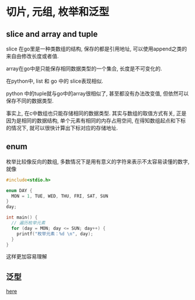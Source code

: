 <!--
Created: Mon Aug 26 2019 15:22:40 GMT+0800 (China Standard Time)
Modified: Mon Aug 26 2019 15:22:43 GMT+0800 (China Standard Time)
-->
# 切片, 元组, 枚举和泛型

## slice and array and tuple

slice 在go里是一种类数组的结构, 保存的都是引用地址, 可以使用append之类的来自由修改长度或者值.

array在go中是只能保存相同数据类型的一个集合, 长度是不可变化的.

在python中, list 和 go 中的 slice表现相似. 

python 中的tuple就与go中的array很相似了, 甚至都没有办法改变值, 但依然可以保存不同的数据类型.

事实上, 在c中数组也只能存储相同的数据类型. 其实与数组的取值方式有关, 正是因为是相同的数据结构, 单个元素有相同的内存占用空间, 在得知数组起点和下标的情况下, 就可以很快计算出下标对应的存储地址.

## enum

枚举比较像反向的数组, 多数情况下是用有意义的字符来表示不太容易读懂的数字, 就像

``` c
#include<stdio.h>

enum DAY {
  MON = 1, TUE, WED, THU, FRI, SAT, SUN
}
day;

int main() {
  // 遍历枚举元素
  for (day = MON; day <= SUN; day++) {
    printf("枚举元素：%d \n", day);
  }
}
```

这样更加容易理解

## 泛型

[here](../Others/2018-12-17_Generics[System].md)

